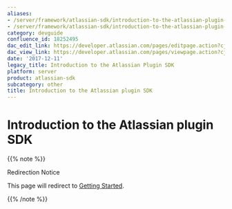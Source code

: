 ```yaml
---
aliases:
- /server/framework/atlassian-sdk/introduction-to-the-atlassian-plugin-sdk-18252495.html
- /server/framework/atlassian-sdk/introduction-to-the-atlassian-plugin-sdk-18252495.md
category: devguide
confluence_id: 18252495
dac_edit_link: https://developer.atlassian.com/pages/editpage.action?cjm=wozere&pageId=18252495
dac_view_link: https://developer.atlassian.com/pages/viewpage.action?cjm=wozere&pageId=18252495
date: '2017-12-11'
legacy_title: Introduction to the Atlassian Plugin SDK
platform: server
product: atlassian-sdk
subcategory: other
title: Introduction to the Atlassian plugin SDK
---
```

# Introduction to the Atlassian plugin SDK

{{% note %}}

Redirection Notice

This page will redirect to [Getting Started](/server/framework/atlassian-sdk/).

{{% /note %}}































































































































































